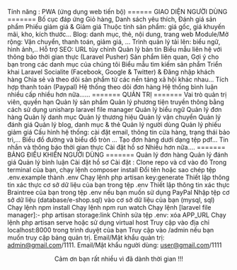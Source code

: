 
Tính năng :
PWA (ứng dụng web tiến bộ)
====== GIAO DIỆN NGƯỜI DÙNG =======
Bố cục đáp ứng
Giỏ hàng, Danh sách yêu thích, Đánh giá sản phẩm
Phiếu giảm giá & Giảm giá
Thuộc tính sản phẩm: giá gốc, giá khuyến mãi, kho, kích thước...
Blog: danh mục, thẻ, nội dung, trang web
Module/Mở rộng: Vận chuyển, thanh toán, giảm giá, ...
Trình quản lý tải lên: biểu ngữ, hình ảnh,..
Hỗ trợ SEO: URL tùy chỉnh
Quản lý bản tin
Biểu mẫu liên hệ với thông báo thời gian thực (Laravel Pusher)
Sản phẩm liên quan, Gợi ý cho bạn trong các danh mục của chúng tôi
Biểu mẫu tìm kiếm sản phẩm
Triển khai Laravel Socialite (Facebook, Google & Twitter) & Đăng nhập khách hàng
Chia sẻ và theo dõi sản phẩm từ các nền tảng xã hội khác nhau...
Tích hợp thanh toán (Paypal)
Hệ thống theo dõi đơn hàng
Hệ thống bình luận nhiều cấp
nhiều hơn nữa......
======= QUẢN TRỊ =======
Vai trò quản trị viên, quyền hạn
Quản lý sản phẩm
Quản lý phương tiện truyền thông bằng cách sử dụng unisharp laravel file manager
Quản lý biểu ngữ
Quản lý đơn hàng
Quản lý danh mục
Quản lý thương hiệu
Quản lý vận chuyển
Quản lý đánh giá
Quản lý blog, danh mục & thẻ
Quản lý người dùng
Quản lý phiếu giảm giá
Cấu hình hệ thống: cài đặt email, thông tin cửa hàng, trạng thái bảo trì,...
Biểu đồ đường và biểu đồ tròn ...
Tạo đơn hàng dưới dạng tệp pdf...
Tin nhắn và thông báo thời gian thực
Cài đặt hồ sơ
Nhiều hơn nữa....
======= BẢNG ĐIỀU KHIỂN NGƯỜI DÙNG =======
Quản lý đơn hàng
Quản lý đánh giá
Quản lý bình luận
Cài đặt hồ sơ
Cài đặt :
Clone repo và cd vào đó
Trong terminal của bạn, chạy lệnh composer install
Đổi tên hoặc sao chép tệp .env.example thành .env
Chạy lệnh php artisan key:generate
Thiết lập thông tin xác thực cơ sở dữ liệu của bạn trong tệp .env
Thiết lập thông tin xác thực Braintree của bạn trong tệp .env nếu bạn muốn sử dụng PayPal
Nhập tệp cơ sở dữ liệu (database/e-shop.sql) vào cơ sở dữ liệu của bạn (mysql, sql)
Chạy lệnh npm install
Chạy lệnh npm run watch
Chạy lệnh [laravel file manager]:- php artisan storage:link
Chỉnh sửa tệp .env: xóa APP_URL
Chạy lệnh php artisan serve hoặc sử dụng virtual host
Truy cập vào địa chỉ localhost:8000 trong trình duyệt của bạn
Truy cập vào /admin nếu bạn muốn truy cập bảng quản trị. Email/Mật khẩu quản trị: admin@gmail.com/1111. Email/Mật khẩu người dùng: user@gmail.com/1111
<p style="text-align:center">Cảm ơn bạn rất nhiều vì đã dành thời gian !!!</p>
